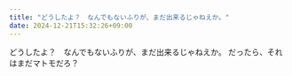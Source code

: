 ```yaml
---
title: "どうしたよ？　なんでもないふりが、まだ出来るじゃねえか。"
date: 2024-12-21T15:32:26+09:00
---
```

どうしたよ？　なんでもないふりが、まだ出来るじゃねえか。
だったら、それはまだマトモだろ？
